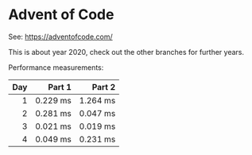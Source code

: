 # Advent of Code

See: https://adventofcode.com/

This is about year 2020, check out the other branches for further years.

Performance measurements:

| Day |   Part 1 |   Part 2 |
| --: | -------: | -------: |
|   1 | 0.229 ms | 1.264 ms |
|   2 | 0.281 ms | 0.047 ms |
|   3 | 0.021 ms | 0.019 ms |
|   4 | 0.049 ms | 0.231 ms |
